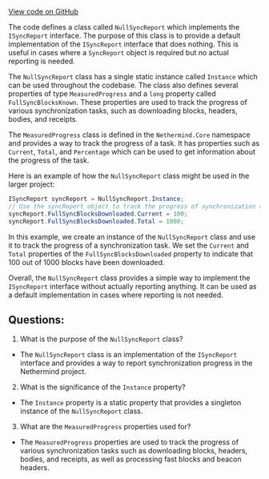 [View code on GitHub](https://github.com/NethermindEth/nethermind/src/Nethermind/Nethermind.Synchronization/Reporting/NullSyncReport.cs)

The code defines a class called `NullSyncReport` which implements the `ISyncReport` interface. The purpose of this class is to provide a default implementation of the `ISyncReport` interface that does nothing. This is useful in cases where a `SyncReport` object is required but no actual reporting is needed.

The `NullSyncReport` class has a single static instance called `Instance` which can be used throughout the codebase. The class also defines several properties of type `MeasuredProgress` and a `long` property called `FullSyncBlocksKnown`. These properties are used to track the progress of various synchronization tasks, such as downloading blocks, headers, bodies, and receipts.

The `MeasuredProgress` class is defined in the `Nethermind.Core` namespace and provides a way to track the progress of a task. It has properties such as `Current`, `Total`, and `Percentage` which can be used to get information about the progress of the task.

Here is an example of how the `NullSyncReport` class might be used in the larger project:

```csharp
ISyncReport syncReport = NullSyncReport.Instance;
// Use the syncReport object to track the progress of synchronization tasks
syncReport.FullSyncBlocksDownloaded.Current = 100;
syncReport.FullSyncBlocksDownloaded.Total = 1000;
```

In this example, we create an instance of the `NullSyncReport` class and use it to track the progress of a synchronization task. We set the `Current` and `Total` properties of the `FullSyncBlocksDownloaded` property to indicate that 100 out of 1000 blocks have been downloaded.

Overall, the `NullSyncReport` class provides a simple way to implement the `ISyncReport` interface without actually reporting anything. It can be used as a default implementation in cases where reporting is not needed.
## Questions: 
 1. What is the purpose of the `NullSyncReport` class?
- The `NullSyncReport` class is an implementation of the `ISyncReport` interface and provides a way to report synchronization progress in the Nethermind project.

2. What is the significance of the `Instance` property?
- The `Instance` property is a static property that provides a singleton instance of the `NullSyncReport` class.

3. What are the `MeasuredProgress` properties used for?
- The `MeasuredProgress` properties are used to track the progress of various synchronization tasks such as downloading blocks, headers, bodies, and receipts, as well as processing fast blocks and beacon headers.